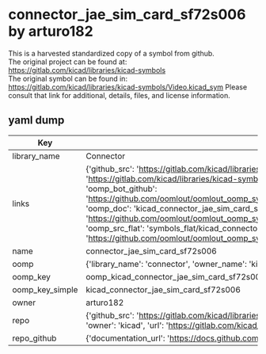 # connector_jae_sim_card_sf72s006 by arturo182  
This is a harvested standardized copy of a symbol from github.  
The original project can be found at:  
https://gitlab.com/kicad/libraries/kicad-symbols  
The original symbol can be found in:
https://gitlab.com/kicad/libraries/kicad-symbols/Video.kicad_sym
Please consult that link for additional, details, files, and license information.  
## yaml dump  
| Key | Value |  
| --- | --- |  
| library_name | Connector |  
| links | {'github_src': 'https://gitlab.com/kicad/libraries/kicad-symbols/Video.kicad_sym', 'github_src_repo': 'https://gitlab.com/kicad/libraries/kicad-symbols', 'oomp_bot': 'kicad_connector_jae_sim_card_sf72s006/working', 'oomp_bot_github': 'https://github.com/oomlout/oomlout_oomp_symbol_bot/tree/main/kicad_connector_jae_sim_card_sf72s006/working', 'oomp_doc': 'kicad_connector_jae_sim_card_sf72s006/working', 'oomp_doc_github': 'https://github.com/oomlout/oomlout_oomp_symbol_doc/tree/main/kicad_connector_jae_sim_card_sf72s006/working', 'oomp_src_flat': 'symbols_flat/kicad_connector_jae_sim_card_sf72s006/working', 'oomp_src_flat_github': 'https://github.com/oomlout/oomlout_oomp_symbol_src/tree/main/kicad_connector_jae_sim_card_sf72s006/working'} |  
| name | connector_jae_sim_card_sf72s006 |  
| oomp | {'library_name': 'connector', 'owner_name': 'kicad', 'symbol_name': 'connector_jae_sim_card_sf72s006'} |  
| oomp_key | oomp_kicad_connector_jae_sim_card_sf72s006 |  
| oomp_key_simple | kicad_connector_jae_sim_card_sf72s006 |  
| owner | arturo182 |  
| repo | {'github_src': 'https://gitlab.com/kicad/libraries/kicad-symbols/Video.kicad_sym', 'name': 'libraries/kicad-symbols', 'owner': 'kicad', 'url': 'https://gitlab.com/kicad/libraries/kicad-symbols'} |  
| repo_github | {'documentation_url': 'https://docs.github.com/rest/repos/repos#get-a-repository', 'message': 'Not Found'} |  

